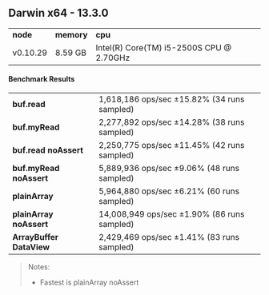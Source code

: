 Darwin x64 - 13.3.0
-----

<table><tr><td><b>node</b></td><td><b>memory</b></td><td><b>cpu</b></td></tr><tr><td>v0.10.29</td><td>8.59 GB</td><td>Intel(R) Core(TM) i5-2500S CPU @ 2.70GHz</td></tr></table>

#### Benchmark Results ####

<table><tr><td><b>buf.read</b></td><td>1,618,186 ops/sec ±15.82% (34 runs sampled)</td></tr><tr><td><b>buf.myRead</b></td><td>2,277,892 ops/sec ±14.28% (38 runs sampled)</td></tr><tr><td><b>buf.read noAssert</b></td><td>2,250,775 ops/sec ±11.45% (42 runs sampled)</td></tr><tr><td><b>buf.myRead noAssert</b></td><td>5,889,936 ops/sec ±9.06% (48 runs sampled)</td></tr><tr><td><b>plainArray</b></td><td>5,964,880 ops/sec ±6.21% (60 runs sampled)</td></tr><tr><td><b>plainArray noAssert</b></td><td>14,008,949 ops/sec ±1.90% (86 runs sampled)</td></tr><tr><td><b>ArrayBuffer DataView</b></td><td>2,429,469 ops/sec ±1.41% (83 runs sampled)</td></tr></table>

> Notes:
> - Fastest is plainArray noAssert

